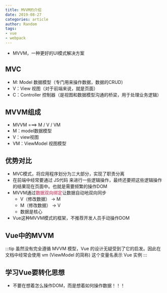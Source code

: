 ```yaml
---
title: MVVM的介绍
date: 2019-08-27
categories: article
author: Random
tags:
- vue
- webpack
---
```


- MVVM，一种更好的UI模式解决方案

## MVC

- M: Model 数据模型（专门用来操作数据，数据的CRUD）
- V：View 视图（对于前端来说，就是页面）
- C：Controller 控制器（是视图和数据模型沟通的桥梁，用于处理业务逻辑）

## MVVM组成

- MVVM ===> M / V / VM
- M：model数据模型
- V：view视图
- VM：ViewModel 视图模型

## 优势对比

- MVC模式，将应用程序划分为三大部分，实现了职责分离
- 在前端中经常要通过 JS代码 来进行一些逻辑操作，最终还要把这些逻辑操作的结果现在页面中。也就是需要频繁的操作DOM
- MVVM通过<font color="#c7254e">数据双向绑定</font>让数据自动地双向同步
  - V（修改数据） -> M
  - M（修改数据） -> V
  - 数据是核心
- Vue这种MVVM模式的框架，不推荐开发人员手动操作DOM

## Vue中的MVVM

:::tip
虽然没有完全遵循 MVVM 模型，Vue 的设计无疑受到了它的启发。因此在文档中经常会使用 vm (ViewModel 的简称) 这个变量名表示 Vue 实例
:::

## 学习Vue要转化思想

- 不要在想着怎么操作DOM，而是想着如何操作数据！！！

